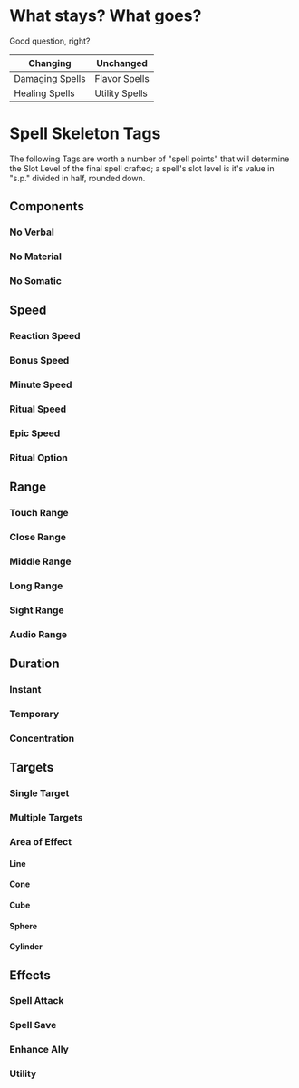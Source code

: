 # What stays? What goes?
Good question, right?

Changing | Unchanged
--- | ---
Damaging Spells | Flavor Spells
Healing Spells | Utility Spells

# Spell Skeleton Tags
The following Tags are worth a number of "spell points" that will determine the Slot Level of the final spell crafted; a spell's slot level is it's value in "s.p." divided in half, rounded down. 

## Components
### No Verbal
### No Material
### No Somatic
## Speed
### Reaction Speed
### Bonus Speed
### Minute Speed
### Ritual Speed
### Epic Speed
### Ritual Option
## Range
### Touch Range
### Close Range
### Middle Range
### Long Range
### Sight Range
### Audio Range
## Duration
### Instant
### Temporary
### Concentration
## Targets
### Single Target
### Multiple Targets
### Area of Effect
#### Line
#### Cone
#### Cube
#### Sphere
#### Cylinder
## Effects
### Spell Attack
### Spell Save
### Enhance Ally
### Utility